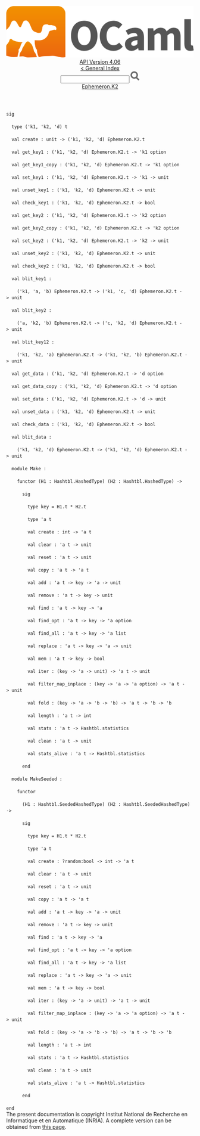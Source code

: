 <!-- ((! set title API !)) ((! set documentation !)) ((! set api !)) ((! set nobreadcrumb !)) -->
<div class="api"><header><nav class="toc brand"><a class="brand" href="https://ocaml.org/"><img src="colour-logo-gray.svg" class="svg" alt="OCaml"></a></nav><nav class="toc"><div class="toc_version"><a href="/docs" id="version-select">API Version 4.06</a></div><a href="index.html">&lt; General Index</a><div class="api_search"><input type="text" name="apisearch" id="api_search" oninput="mySearch(false);" onkeypress="this.oninput();" onclick="this.oninput();" onpaste="this.oninput();">
<img src="search_icon.svg" alt="Search" class="svg" onclick="mySearch(false)"></div>
<div id="search_results"></div><div class="toc_title"><a href="Ephemeron.K2.html">Ephemeron.K2</a></div><ul></ul></nav></header>
<code class="code"><span class="keyword">sig</span><br>
&nbsp;&nbsp;<span class="keyword">type</span>&nbsp;(<span class="keywordsign">'</span>k1,&nbsp;<span class="keywordsign">'</span>k2,&nbsp;<span class="keywordsign">'</span>d)&nbsp;t<br>
&nbsp;&nbsp;<span class="keyword">val</span>&nbsp;create&nbsp;:&nbsp;unit&nbsp;<span class="keywordsign">-&gt;</span>&nbsp;(<span class="keywordsign">'</span>k1,&nbsp;<span class="keywordsign">'</span>k2,&nbsp;<span class="keywordsign">'</span>d)&nbsp;<span class="constructor">Ephemeron</span>.<span class="constructor">K2</span>.t<br>
&nbsp;&nbsp;<span class="keyword">val</span>&nbsp;get_key1&nbsp;:&nbsp;(<span class="keywordsign">'</span>k1,&nbsp;<span class="keywordsign">'</span>k2,&nbsp;<span class="keywordsign">'</span>d)&nbsp;<span class="constructor">Ephemeron</span>.<span class="constructor">K2</span>.t&nbsp;<span class="keywordsign">-&gt;</span>&nbsp;<span class="keywordsign">'</span>k1&nbsp;option<br>
&nbsp;&nbsp;<span class="keyword">val</span>&nbsp;get_key1_copy&nbsp;:&nbsp;(<span class="keywordsign">'</span>k1,&nbsp;<span class="keywordsign">'</span>k2,&nbsp;<span class="keywordsign">'</span>d)&nbsp;<span class="constructor">Ephemeron</span>.<span class="constructor">K2</span>.t&nbsp;<span class="keywordsign">-&gt;</span>&nbsp;<span class="keywordsign">'</span>k1&nbsp;option<br>
&nbsp;&nbsp;<span class="keyword">val</span>&nbsp;set_key1&nbsp;:&nbsp;(<span class="keywordsign">'</span>k1,&nbsp;<span class="keywordsign">'</span>k2,&nbsp;<span class="keywordsign">'</span>d)&nbsp;<span class="constructor">Ephemeron</span>.<span class="constructor">K2</span>.t&nbsp;<span class="keywordsign">-&gt;</span>&nbsp;<span class="keywordsign">'</span>k1&nbsp;<span class="keywordsign">-&gt;</span>&nbsp;unit<br>
&nbsp;&nbsp;<span class="keyword">val</span>&nbsp;unset_key1&nbsp;:&nbsp;(<span class="keywordsign">'</span>k1,&nbsp;<span class="keywordsign">'</span>k2,&nbsp;<span class="keywordsign">'</span>d)&nbsp;<span class="constructor">Ephemeron</span>.<span class="constructor">K2</span>.t&nbsp;<span class="keywordsign">-&gt;</span>&nbsp;unit<br>
&nbsp;&nbsp;<span class="keyword">val</span>&nbsp;check_key1&nbsp;:&nbsp;(<span class="keywordsign">'</span>k1,&nbsp;<span class="keywordsign">'</span>k2,&nbsp;<span class="keywordsign">'</span>d)&nbsp;<span class="constructor">Ephemeron</span>.<span class="constructor">K2</span>.t&nbsp;<span class="keywordsign">-&gt;</span>&nbsp;bool<br>
&nbsp;&nbsp;<span class="keyword">val</span>&nbsp;get_key2&nbsp;:&nbsp;(<span class="keywordsign">'</span>k1,&nbsp;<span class="keywordsign">'</span>k2,&nbsp;<span class="keywordsign">'</span>d)&nbsp;<span class="constructor">Ephemeron</span>.<span class="constructor">K2</span>.t&nbsp;<span class="keywordsign">-&gt;</span>&nbsp;<span class="keywordsign">'</span>k2&nbsp;option<br>
&nbsp;&nbsp;<span class="keyword">val</span>&nbsp;get_key2_copy&nbsp;:&nbsp;(<span class="keywordsign">'</span>k1,&nbsp;<span class="keywordsign">'</span>k2,&nbsp;<span class="keywordsign">'</span>d)&nbsp;<span class="constructor">Ephemeron</span>.<span class="constructor">K2</span>.t&nbsp;<span class="keywordsign">-&gt;</span>&nbsp;<span class="keywordsign">'</span>k2&nbsp;option<br>
&nbsp;&nbsp;<span class="keyword">val</span>&nbsp;set_key2&nbsp;:&nbsp;(<span class="keywordsign">'</span>k1,&nbsp;<span class="keywordsign">'</span>k2,&nbsp;<span class="keywordsign">'</span>d)&nbsp;<span class="constructor">Ephemeron</span>.<span class="constructor">K2</span>.t&nbsp;<span class="keywordsign">-&gt;</span>&nbsp;<span class="keywordsign">'</span>k2&nbsp;<span class="keywordsign">-&gt;</span>&nbsp;unit<br>
&nbsp;&nbsp;<span class="keyword">val</span>&nbsp;unset_key2&nbsp;:&nbsp;(<span class="keywordsign">'</span>k1,&nbsp;<span class="keywordsign">'</span>k2,&nbsp;<span class="keywordsign">'</span>d)&nbsp;<span class="constructor">Ephemeron</span>.<span class="constructor">K2</span>.t&nbsp;<span class="keywordsign">-&gt;</span>&nbsp;unit<br>
&nbsp;&nbsp;<span class="keyword">val</span>&nbsp;check_key2&nbsp;:&nbsp;(<span class="keywordsign">'</span>k1,&nbsp;<span class="keywordsign">'</span>k2,&nbsp;<span class="keywordsign">'</span>d)&nbsp;<span class="constructor">Ephemeron</span>.<span class="constructor">K2</span>.t&nbsp;<span class="keywordsign">-&gt;</span>&nbsp;bool<br>
&nbsp;&nbsp;<span class="keyword">val</span>&nbsp;blit_key1&nbsp;:<br>
&nbsp;&nbsp;&nbsp;&nbsp;(<span class="keywordsign">'</span>k1,&nbsp;<span class="keywordsign">'</span>a,&nbsp;<span class="keywordsign">'</span>b)&nbsp;<span class="constructor">Ephemeron</span>.<span class="constructor">K2</span>.t&nbsp;<span class="keywordsign">-&gt;</span>&nbsp;(<span class="keywordsign">'</span>k1,&nbsp;<span class="keywordsign">'</span>c,&nbsp;<span class="keywordsign">'</span>d)&nbsp;<span class="constructor">Ephemeron</span>.<span class="constructor">K2</span>.t&nbsp;<span class="keywordsign">-&gt;</span>&nbsp;unit<br>
&nbsp;&nbsp;<span class="keyword">val</span>&nbsp;blit_key2&nbsp;:<br>
&nbsp;&nbsp;&nbsp;&nbsp;(<span class="keywordsign">'</span>a,&nbsp;<span class="keywordsign">'</span>k2,&nbsp;<span class="keywordsign">'</span>b)&nbsp;<span class="constructor">Ephemeron</span>.<span class="constructor">K2</span>.t&nbsp;<span class="keywordsign">-&gt;</span>&nbsp;(<span class="keywordsign">'</span>c,&nbsp;<span class="keywordsign">'</span>k2,&nbsp;<span class="keywordsign">'</span>d)&nbsp;<span class="constructor">Ephemeron</span>.<span class="constructor">K2</span>.t&nbsp;<span class="keywordsign">-&gt;</span>&nbsp;unit<br>
&nbsp;&nbsp;<span class="keyword">val</span>&nbsp;blit_key12&nbsp;:<br>
&nbsp;&nbsp;&nbsp;&nbsp;(<span class="keywordsign">'</span>k1,&nbsp;<span class="keywordsign">'</span>k2,&nbsp;<span class="keywordsign">'</span>a)&nbsp;<span class="constructor">Ephemeron</span>.<span class="constructor">K2</span>.t&nbsp;<span class="keywordsign">-&gt;</span>&nbsp;(<span class="keywordsign">'</span>k1,&nbsp;<span class="keywordsign">'</span>k2,&nbsp;<span class="keywordsign">'</span>b)&nbsp;<span class="constructor">Ephemeron</span>.<span class="constructor">K2</span>.t&nbsp;<span class="keywordsign">-&gt;</span>&nbsp;unit<br>
&nbsp;&nbsp;<span class="keyword">val</span>&nbsp;get_data&nbsp;:&nbsp;(<span class="keywordsign">'</span>k1,&nbsp;<span class="keywordsign">'</span>k2,&nbsp;<span class="keywordsign">'</span>d)&nbsp;<span class="constructor">Ephemeron</span>.<span class="constructor">K2</span>.t&nbsp;<span class="keywordsign">-&gt;</span>&nbsp;<span class="keywordsign">'</span>d&nbsp;option<br>
&nbsp;&nbsp;<span class="keyword">val</span>&nbsp;get_data_copy&nbsp;:&nbsp;(<span class="keywordsign">'</span>k1,&nbsp;<span class="keywordsign">'</span>k2,&nbsp;<span class="keywordsign">'</span>d)&nbsp;<span class="constructor">Ephemeron</span>.<span class="constructor">K2</span>.t&nbsp;<span class="keywordsign">-&gt;</span>&nbsp;<span class="keywordsign">'</span>d&nbsp;option<br>
&nbsp;&nbsp;<span class="keyword">val</span>&nbsp;set_data&nbsp;:&nbsp;(<span class="keywordsign">'</span>k1,&nbsp;<span class="keywordsign">'</span>k2,&nbsp;<span class="keywordsign">'</span>d)&nbsp;<span class="constructor">Ephemeron</span>.<span class="constructor">K2</span>.t&nbsp;<span class="keywordsign">-&gt;</span>&nbsp;<span class="keywordsign">'</span>d&nbsp;<span class="keywordsign">-&gt;</span>&nbsp;unit<br>
&nbsp;&nbsp;<span class="keyword">val</span>&nbsp;unset_data&nbsp;:&nbsp;(<span class="keywordsign">'</span>k1,&nbsp;<span class="keywordsign">'</span>k2,&nbsp;<span class="keywordsign">'</span>d)&nbsp;<span class="constructor">Ephemeron</span>.<span class="constructor">K2</span>.t&nbsp;<span class="keywordsign">-&gt;</span>&nbsp;unit<br>
&nbsp;&nbsp;<span class="keyword">val</span>&nbsp;check_data&nbsp;:&nbsp;(<span class="keywordsign">'</span>k1,&nbsp;<span class="keywordsign">'</span>k2,&nbsp;<span class="keywordsign">'</span>d)&nbsp;<span class="constructor">Ephemeron</span>.<span class="constructor">K2</span>.t&nbsp;<span class="keywordsign">-&gt;</span>&nbsp;bool<br>
&nbsp;&nbsp;<span class="keyword">val</span>&nbsp;blit_data&nbsp;:<br>
&nbsp;&nbsp;&nbsp;&nbsp;(<span class="keywordsign">'</span>k1,&nbsp;<span class="keywordsign">'</span>k2,&nbsp;<span class="keywordsign">'</span>d)&nbsp;<span class="constructor">Ephemeron</span>.<span class="constructor">K2</span>.t&nbsp;<span class="keywordsign">-&gt;</span>&nbsp;(<span class="keywordsign">'</span>k1,&nbsp;<span class="keywordsign">'</span>k2,&nbsp;<span class="keywordsign">'</span>d)&nbsp;<span class="constructor">Ephemeron</span>.<span class="constructor">K2</span>.t&nbsp;<span class="keywordsign">-&gt;</span>&nbsp;unit<br>
&nbsp;&nbsp;<span class="keyword">module</span>&nbsp;<span class="constructor">Make</span>&nbsp;:<br>
&nbsp;&nbsp;&nbsp;&nbsp;<span class="keyword">functor</span>&nbsp;(<span class="constructor">H1</span>&nbsp;:&nbsp;<span class="constructor">Hashtbl</span>.<span class="constructor">HashedType</span>)&nbsp;(<span class="constructor">H2</span>&nbsp;:&nbsp;<span class="constructor">Hashtbl</span>.<span class="constructor">HashedType</span>)&nbsp;<span class="keywordsign">-&gt;</span><br>
&nbsp;&nbsp;&nbsp;&nbsp;&nbsp;&nbsp;<span class="keyword">sig</span><br>
&nbsp;&nbsp;&nbsp;&nbsp;&nbsp;&nbsp;&nbsp;&nbsp;<span class="keyword">type</span>&nbsp;key&nbsp;=&nbsp;<span class="constructor">H1</span>.t&nbsp;*&nbsp;<span class="constructor">H2</span>.t<br>
&nbsp;&nbsp;&nbsp;&nbsp;&nbsp;&nbsp;&nbsp;&nbsp;<span class="keyword">type</span>&nbsp;<span class="keywordsign">'</span>a&nbsp;t<br>
&nbsp;&nbsp;&nbsp;&nbsp;&nbsp;&nbsp;&nbsp;&nbsp;<span class="keyword">val</span>&nbsp;create&nbsp;:&nbsp;int&nbsp;<span class="keywordsign">-&gt;</span>&nbsp;<span class="keywordsign">'</span>a&nbsp;t<br>
&nbsp;&nbsp;&nbsp;&nbsp;&nbsp;&nbsp;&nbsp;&nbsp;<span class="keyword">val</span>&nbsp;clear&nbsp;:&nbsp;<span class="keywordsign">'</span>a&nbsp;t&nbsp;<span class="keywordsign">-&gt;</span>&nbsp;unit<br>
&nbsp;&nbsp;&nbsp;&nbsp;&nbsp;&nbsp;&nbsp;&nbsp;<span class="keyword">val</span>&nbsp;reset&nbsp;:&nbsp;<span class="keywordsign">'</span>a&nbsp;t&nbsp;<span class="keywordsign">-&gt;</span>&nbsp;unit<br>
&nbsp;&nbsp;&nbsp;&nbsp;&nbsp;&nbsp;&nbsp;&nbsp;<span class="keyword">val</span>&nbsp;copy&nbsp;:&nbsp;<span class="keywordsign">'</span>a&nbsp;t&nbsp;<span class="keywordsign">-&gt;</span>&nbsp;<span class="keywordsign">'</span>a&nbsp;t<br>
&nbsp;&nbsp;&nbsp;&nbsp;&nbsp;&nbsp;&nbsp;&nbsp;<span class="keyword">val</span>&nbsp;add&nbsp;:&nbsp;<span class="keywordsign">'</span>a&nbsp;t&nbsp;<span class="keywordsign">-&gt;</span>&nbsp;key&nbsp;<span class="keywordsign">-&gt;</span>&nbsp;<span class="keywordsign">'</span>a&nbsp;<span class="keywordsign">-&gt;</span>&nbsp;unit<br>
&nbsp;&nbsp;&nbsp;&nbsp;&nbsp;&nbsp;&nbsp;&nbsp;<span class="keyword">val</span>&nbsp;remove&nbsp;:&nbsp;<span class="keywordsign">'</span>a&nbsp;t&nbsp;<span class="keywordsign">-&gt;</span>&nbsp;key&nbsp;<span class="keywordsign">-&gt;</span>&nbsp;unit<br>
&nbsp;&nbsp;&nbsp;&nbsp;&nbsp;&nbsp;&nbsp;&nbsp;<span class="keyword">val</span>&nbsp;find&nbsp;:&nbsp;<span class="keywordsign">'</span>a&nbsp;t&nbsp;<span class="keywordsign">-&gt;</span>&nbsp;key&nbsp;<span class="keywordsign">-&gt;</span>&nbsp;<span class="keywordsign">'</span>a<br>
&nbsp;&nbsp;&nbsp;&nbsp;&nbsp;&nbsp;&nbsp;&nbsp;<span class="keyword">val</span>&nbsp;find_opt&nbsp;:&nbsp;<span class="keywordsign">'</span>a&nbsp;t&nbsp;<span class="keywordsign">-&gt;</span>&nbsp;key&nbsp;<span class="keywordsign">-&gt;</span>&nbsp;<span class="keywordsign">'</span>a&nbsp;option<br>
&nbsp;&nbsp;&nbsp;&nbsp;&nbsp;&nbsp;&nbsp;&nbsp;<span class="keyword">val</span>&nbsp;find_all&nbsp;:&nbsp;<span class="keywordsign">'</span>a&nbsp;t&nbsp;<span class="keywordsign">-&gt;</span>&nbsp;key&nbsp;<span class="keywordsign">-&gt;</span>&nbsp;<span class="keywordsign">'</span>a&nbsp;list<br>
&nbsp;&nbsp;&nbsp;&nbsp;&nbsp;&nbsp;&nbsp;&nbsp;<span class="keyword">val</span>&nbsp;replace&nbsp;:&nbsp;<span class="keywordsign">'</span>a&nbsp;t&nbsp;<span class="keywordsign">-&gt;</span>&nbsp;key&nbsp;<span class="keywordsign">-&gt;</span>&nbsp;<span class="keywordsign">'</span>a&nbsp;<span class="keywordsign">-&gt;</span>&nbsp;unit<br>
&nbsp;&nbsp;&nbsp;&nbsp;&nbsp;&nbsp;&nbsp;&nbsp;<span class="keyword">val</span>&nbsp;mem&nbsp;:&nbsp;<span class="keywordsign">'</span>a&nbsp;t&nbsp;<span class="keywordsign">-&gt;</span>&nbsp;key&nbsp;<span class="keywordsign">-&gt;</span>&nbsp;bool<br>
&nbsp;&nbsp;&nbsp;&nbsp;&nbsp;&nbsp;&nbsp;&nbsp;<span class="keyword">val</span>&nbsp;iter&nbsp;:&nbsp;(key&nbsp;<span class="keywordsign">-&gt;</span>&nbsp;<span class="keywordsign">'</span>a&nbsp;<span class="keywordsign">-&gt;</span>&nbsp;unit)&nbsp;<span class="keywordsign">-&gt;</span>&nbsp;<span class="keywordsign">'</span>a&nbsp;t&nbsp;<span class="keywordsign">-&gt;</span>&nbsp;unit<br>
&nbsp;&nbsp;&nbsp;&nbsp;&nbsp;&nbsp;&nbsp;&nbsp;<span class="keyword">val</span>&nbsp;filter_map_inplace&nbsp;:&nbsp;(key&nbsp;<span class="keywordsign">-&gt;</span>&nbsp;<span class="keywordsign">'</span>a&nbsp;<span class="keywordsign">-&gt;</span>&nbsp;<span class="keywordsign">'</span>a&nbsp;option)&nbsp;<span class="keywordsign">-&gt;</span>&nbsp;<span class="keywordsign">'</span>a&nbsp;t&nbsp;<span class="keywordsign">-&gt;</span>&nbsp;unit<br>
&nbsp;&nbsp;&nbsp;&nbsp;&nbsp;&nbsp;&nbsp;&nbsp;<span class="keyword">val</span>&nbsp;fold&nbsp;:&nbsp;(key&nbsp;<span class="keywordsign">-&gt;</span>&nbsp;<span class="keywordsign">'</span>a&nbsp;<span class="keywordsign">-&gt;</span>&nbsp;<span class="keywordsign">'</span>b&nbsp;<span class="keywordsign">-&gt;</span>&nbsp;<span class="keywordsign">'</span>b)&nbsp;<span class="keywordsign">-&gt;</span>&nbsp;<span class="keywordsign">'</span>a&nbsp;t&nbsp;<span class="keywordsign">-&gt;</span>&nbsp;<span class="keywordsign">'</span>b&nbsp;<span class="keywordsign">-&gt;</span>&nbsp;<span class="keywordsign">'</span>b<br>
&nbsp;&nbsp;&nbsp;&nbsp;&nbsp;&nbsp;&nbsp;&nbsp;<span class="keyword">val</span>&nbsp;length&nbsp;:&nbsp;<span class="keywordsign">'</span>a&nbsp;t&nbsp;<span class="keywordsign">-&gt;</span>&nbsp;int<br>
&nbsp;&nbsp;&nbsp;&nbsp;&nbsp;&nbsp;&nbsp;&nbsp;<span class="keyword">val</span>&nbsp;stats&nbsp;:&nbsp;<span class="keywordsign">'</span>a&nbsp;t&nbsp;<span class="keywordsign">-&gt;</span>&nbsp;<span class="constructor">Hashtbl</span>.statistics<br>
&nbsp;&nbsp;&nbsp;&nbsp;&nbsp;&nbsp;&nbsp;&nbsp;<span class="keyword">val</span>&nbsp;clean&nbsp;:&nbsp;<span class="keywordsign">'</span>a&nbsp;t&nbsp;<span class="keywordsign">-&gt;</span>&nbsp;unit<br>
&nbsp;&nbsp;&nbsp;&nbsp;&nbsp;&nbsp;&nbsp;&nbsp;<span class="keyword">val</span>&nbsp;stats_alive&nbsp;:&nbsp;<span class="keywordsign">'</span>a&nbsp;t&nbsp;<span class="keywordsign">-&gt;</span>&nbsp;<span class="constructor">Hashtbl</span>.statistics<br>
&nbsp;&nbsp;&nbsp;&nbsp;&nbsp;&nbsp;<span class="keyword">end</span><br>
&nbsp;&nbsp;<span class="keyword">module</span>&nbsp;<span class="constructor">MakeSeeded</span>&nbsp;:<br>
&nbsp;&nbsp;&nbsp;&nbsp;<span class="keyword">functor</span><br>
&nbsp;&nbsp;&nbsp;&nbsp;&nbsp;&nbsp;(<span class="constructor">H1</span>&nbsp;:&nbsp;<span class="constructor">Hashtbl</span>.<span class="constructor">SeededHashedType</span>)&nbsp;(<span class="constructor">H2</span>&nbsp;:&nbsp;<span class="constructor">Hashtbl</span>.<span class="constructor">SeededHashedType</span>)&nbsp;<span class="keywordsign">-&gt;</span><br>
&nbsp;&nbsp;&nbsp;&nbsp;&nbsp;&nbsp;<span class="keyword">sig</span><br>
&nbsp;&nbsp;&nbsp;&nbsp;&nbsp;&nbsp;&nbsp;&nbsp;<span class="keyword">type</span>&nbsp;key&nbsp;=&nbsp;<span class="constructor">H1</span>.t&nbsp;*&nbsp;<span class="constructor">H2</span>.t<br>
&nbsp;&nbsp;&nbsp;&nbsp;&nbsp;&nbsp;&nbsp;&nbsp;<span class="keyword">type</span>&nbsp;<span class="keywordsign">'</span>a&nbsp;t<br>
&nbsp;&nbsp;&nbsp;&nbsp;&nbsp;&nbsp;&nbsp;&nbsp;<span class="keyword">val</span>&nbsp;create&nbsp;:&nbsp;?random:bool&nbsp;<span class="keywordsign">-&gt;</span>&nbsp;int&nbsp;<span class="keywordsign">-&gt;</span>&nbsp;<span class="keywordsign">'</span>a&nbsp;t<br>
&nbsp;&nbsp;&nbsp;&nbsp;&nbsp;&nbsp;&nbsp;&nbsp;<span class="keyword">val</span>&nbsp;clear&nbsp;:&nbsp;<span class="keywordsign">'</span>a&nbsp;t&nbsp;<span class="keywordsign">-&gt;</span>&nbsp;unit<br>
&nbsp;&nbsp;&nbsp;&nbsp;&nbsp;&nbsp;&nbsp;&nbsp;<span class="keyword">val</span>&nbsp;reset&nbsp;:&nbsp;<span class="keywordsign">'</span>a&nbsp;t&nbsp;<span class="keywordsign">-&gt;</span>&nbsp;unit<br>
&nbsp;&nbsp;&nbsp;&nbsp;&nbsp;&nbsp;&nbsp;&nbsp;<span class="keyword">val</span>&nbsp;copy&nbsp;:&nbsp;<span class="keywordsign">'</span>a&nbsp;t&nbsp;<span class="keywordsign">-&gt;</span>&nbsp;<span class="keywordsign">'</span>a&nbsp;t<br>
&nbsp;&nbsp;&nbsp;&nbsp;&nbsp;&nbsp;&nbsp;&nbsp;<span class="keyword">val</span>&nbsp;add&nbsp;:&nbsp;<span class="keywordsign">'</span>a&nbsp;t&nbsp;<span class="keywordsign">-&gt;</span>&nbsp;key&nbsp;<span class="keywordsign">-&gt;</span>&nbsp;<span class="keywordsign">'</span>a&nbsp;<span class="keywordsign">-&gt;</span>&nbsp;unit<br>
&nbsp;&nbsp;&nbsp;&nbsp;&nbsp;&nbsp;&nbsp;&nbsp;<span class="keyword">val</span>&nbsp;remove&nbsp;:&nbsp;<span class="keywordsign">'</span>a&nbsp;t&nbsp;<span class="keywordsign">-&gt;</span>&nbsp;key&nbsp;<span class="keywordsign">-&gt;</span>&nbsp;unit<br>
&nbsp;&nbsp;&nbsp;&nbsp;&nbsp;&nbsp;&nbsp;&nbsp;<span class="keyword">val</span>&nbsp;find&nbsp;:&nbsp;<span class="keywordsign">'</span>a&nbsp;t&nbsp;<span class="keywordsign">-&gt;</span>&nbsp;key&nbsp;<span class="keywordsign">-&gt;</span>&nbsp;<span class="keywordsign">'</span>a<br>
&nbsp;&nbsp;&nbsp;&nbsp;&nbsp;&nbsp;&nbsp;&nbsp;<span class="keyword">val</span>&nbsp;find_opt&nbsp;:&nbsp;<span class="keywordsign">'</span>a&nbsp;t&nbsp;<span class="keywordsign">-&gt;</span>&nbsp;key&nbsp;<span class="keywordsign">-&gt;</span>&nbsp;<span class="keywordsign">'</span>a&nbsp;option<br>
&nbsp;&nbsp;&nbsp;&nbsp;&nbsp;&nbsp;&nbsp;&nbsp;<span class="keyword">val</span>&nbsp;find_all&nbsp;:&nbsp;<span class="keywordsign">'</span>a&nbsp;t&nbsp;<span class="keywordsign">-&gt;</span>&nbsp;key&nbsp;<span class="keywordsign">-&gt;</span>&nbsp;<span class="keywordsign">'</span>a&nbsp;list<br>
&nbsp;&nbsp;&nbsp;&nbsp;&nbsp;&nbsp;&nbsp;&nbsp;<span class="keyword">val</span>&nbsp;replace&nbsp;:&nbsp;<span class="keywordsign">'</span>a&nbsp;t&nbsp;<span class="keywordsign">-&gt;</span>&nbsp;key&nbsp;<span class="keywordsign">-&gt;</span>&nbsp;<span class="keywordsign">'</span>a&nbsp;<span class="keywordsign">-&gt;</span>&nbsp;unit<br>
&nbsp;&nbsp;&nbsp;&nbsp;&nbsp;&nbsp;&nbsp;&nbsp;<span class="keyword">val</span>&nbsp;mem&nbsp;:&nbsp;<span class="keywordsign">'</span>a&nbsp;t&nbsp;<span class="keywordsign">-&gt;</span>&nbsp;key&nbsp;<span class="keywordsign">-&gt;</span>&nbsp;bool<br>
&nbsp;&nbsp;&nbsp;&nbsp;&nbsp;&nbsp;&nbsp;&nbsp;<span class="keyword">val</span>&nbsp;iter&nbsp;:&nbsp;(key&nbsp;<span class="keywordsign">-&gt;</span>&nbsp;<span class="keywordsign">'</span>a&nbsp;<span class="keywordsign">-&gt;</span>&nbsp;unit)&nbsp;<span class="keywordsign">-&gt;</span>&nbsp;<span class="keywordsign">'</span>a&nbsp;t&nbsp;<span class="keywordsign">-&gt;</span>&nbsp;unit<br>
&nbsp;&nbsp;&nbsp;&nbsp;&nbsp;&nbsp;&nbsp;&nbsp;<span class="keyword">val</span>&nbsp;filter_map_inplace&nbsp;:&nbsp;(key&nbsp;<span class="keywordsign">-&gt;</span>&nbsp;<span class="keywordsign">'</span>a&nbsp;<span class="keywordsign">-&gt;</span>&nbsp;<span class="keywordsign">'</span>a&nbsp;option)&nbsp;<span class="keywordsign">-&gt;</span>&nbsp;<span class="keywordsign">'</span>a&nbsp;t&nbsp;<span class="keywordsign">-&gt;</span>&nbsp;unit<br>
&nbsp;&nbsp;&nbsp;&nbsp;&nbsp;&nbsp;&nbsp;&nbsp;<span class="keyword">val</span>&nbsp;fold&nbsp;:&nbsp;(key&nbsp;<span class="keywordsign">-&gt;</span>&nbsp;<span class="keywordsign">'</span>a&nbsp;<span class="keywordsign">-&gt;</span>&nbsp;<span class="keywordsign">'</span>b&nbsp;<span class="keywordsign">-&gt;</span>&nbsp;<span class="keywordsign">'</span>b)&nbsp;<span class="keywordsign">-&gt;</span>&nbsp;<span class="keywordsign">'</span>a&nbsp;t&nbsp;<span class="keywordsign">-&gt;</span>&nbsp;<span class="keywordsign">'</span>b&nbsp;<span class="keywordsign">-&gt;</span>&nbsp;<span class="keywordsign">'</span>b<br>
&nbsp;&nbsp;&nbsp;&nbsp;&nbsp;&nbsp;&nbsp;&nbsp;<span class="keyword">val</span>&nbsp;length&nbsp;:&nbsp;<span class="keywordsign">'</span>a&nbsp;t&nbsp;<span class="keywordsign">-&gt;</span>&nbsp;int<br>
&nbsp;&nbsp;&nbsp;&nbsp;&nbsp;&nbsp;&nbsp;&nbsp;<span class="keyword">val</span>&nbsp;stats&nbsp;:&nbsp;<span class="keywordsign">'</span>a&nbsp;t&nbsp;<span class="keywordsign">-&gt;</span>&nbsp;<span class="constructor">Hashtbl</span>.statistics<br>
&nbsp;&nbsp;&nbsp;&nbsp;&nbsp;&nbsp;&nbsp;&nbsp;<span class="keyword">val</span>&nbsp;clean&nbsp;:&nbsp;<span class="keywordsign">'</span>a&nbsp;t&nbsp;<span class="keywordsign">-&gt;</span>&nbsp;unit<br>
&nbsp;&nbsp;&nbsp;&nbsp;&nbsp;&nbsp;&nbsp;&nbsp;<span class="keyword">val</span>&nbsp;stats_alive&nbsp;:&nbsp;<span class="keywordsign">'</span>a&nbsp;t&nbsp;<span class="keywordsign">-&gt;</span>&nbsp;<span class="constructor">Hashtbl</span>.statistics<br>
&nbsp;&nbsp;&nbsp;&nbsp;&nbsp;&nbsp;<span class="keyword">end</span><br>
<span class="keyword">end</span></code><div class="copyright">The present documentation is copyright Institut National de Recherche en Informatique et en Automatique (INRIA). A complete version can be obtained from <a href="http://caml.inria.fr/pub/docs/manual-ocaml/">this page</a>.</div></div>